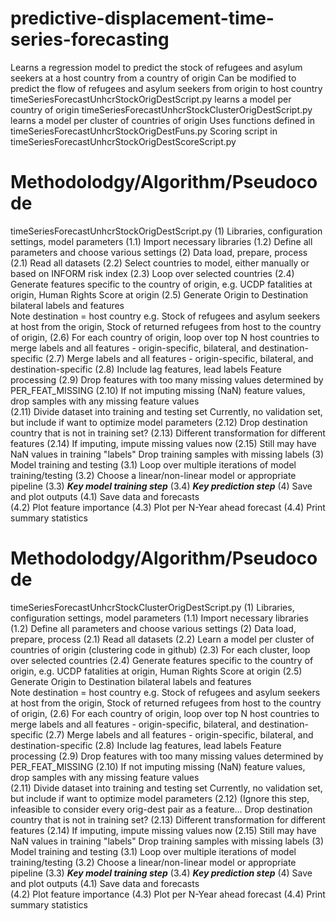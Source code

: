# predictive-displacement-time-series-forecasting
Learns a regression model to predict the stock of refugees and asylum seekers at a host country from a country of origin
Can be modified to predict the flow of refugees and asylum seekers from origin to host country
timeSeriesForecastUnhcrStockOrigDestScript.py learns a model per country of origin
timeSeriesForecastUnhcrStockClusterOrigDestScript.py learns a model per cluster of countries of origin
Uses functions defined in timeSeriesForecastUnhcrStockOrigDestFuns.py
Scoring script in timeSeriesForecastUnhcrStockOrigDestScoreScript.py


# Methodolodgy/Algorithm/Pseudocode
timeSeriesForecastUnhcrStockOrigDestScript.py
(1) Libraries, configuration settings, model parameters
(1.1) Import necessary libraries
(1.2) Define all parameters and choose various settings
(2) Data load, prepare, process
(2.1) Read all datasets
(2.2) Select countries to model, either manually or based on INFORM risk index
(2.3) Loop over selected countries
(2.4) Generate features specific to the country of origin, 
      e.g. UCDP fatalities at origin, Human Rights Score at origin
(2.5) Generate Origin to Destination bilateral labels and features   
      Note destination = host country
      e.g. Stock of refugees and asylum seekers at host from the origin,
      Stock of returned refugees from host to the country of origin,
(2.6) For each country of origin, loop over top N host countries to merge 
      labels and all features - origin-specific, bilateral, and destination-specific
(2.7) Merge labels and all features - origin-specific, bilateral, and destination-specific
(2.8) Include lag features, lead labels
Feature processing
(2.9) Drop features with too many missing values determined by PER_FEAT_MISSING
(2.10) If not imputing missing (NaN) feature values, drop samples with any missing feature values    
(2.11) Divide dataset into training and testing set
       Currently, no validation set, but include if want to optimize model parameters
(2.12) Drop destination country that is not in training set?
(2.13) Different transformation for different features
(2.14) If imputing, impute missing values now
(2.15) Still may have NaN values in training "labels"
       Drop training samples with missing labels
(3) Model training and testing
(3.1) Loop over multiple iterations of model training/testing
(3.2) Choose a linear/non-linear model or appropriate pipeline
(3.3) ***Key model training step***
(3.4) ***Key prediction step***
(4) Save and plot outputs
(4.1) Save data and forecasts      
(4.2) Plot feature importance
(4.3) Plot per N-Year ahead forecast
(4.4) Print summary statistics


# Methodolodgy/Algorithm/Pseudocode
timeSeriesForecastUnhcrStockClusterOrigDestScript.py
(1) Libraries, configuration settings, model parameters
(1.1) Import necessary libraries
(1.2) Define all parameters and choose various settings 
(2) Data load, prepare, process
(2.1) Read all datasets
(2.2) Learn a model per cluster of countries of origin (clustering code in github)
(2.3) For each cluster, loop over selected countries
(2.4) Generate features specific to the country of origin, 
      e.g. UCDP fatalities at origin, Human Rights Score at origin
(2.5) Generate Origin to Destination bilateral labels and features   
      Note destination = host country
      e.g. Stock of refugees and asylum seekers at host from the origin,
      Stock of returned refugees from host to the country of origin,
(2.6) For each country of origin, loop over top N host countries to merge 
      labels and all features - origin-specific, bilateral, and destination-specific
(2.7) Merge labels and all features - origin-specific, bilateral, and destination-specific
(2.8) Include lag features, lead labels
Feature processing
(2.9) Drop features with too many missing values determined by PER_FEAT_MISSING
(2.10) If not imputing missing (NaN) feature values, drop samples with any missing feature values    
(2.11) Divide dataset into training and testing set
      Currently, no validation set, but include if want to optimize model parameters
(2.12) (Ignore this step, infeasible to consider every orig-dest pair as a feature... Drop destination country that is not in training set?
(2.13) Different transformation for different features
(2.14) If imputing, impute missing values now
(2.15) Still may have NaN values in training "labels"
       Drop training samples with missing labels
(3) Model training and testing
(3.1) Loop over multiple iterations of model training/testing
(3.2) Choose a linear/non-linear model or appropriate pipeline
(3.3) ***Key model training step***
(3.4) ***Key prediction step***
(4) Save and plot outputs
(4.1) Save data and forecasts      
(4.2) Plot feature importance
(4.3) Plot per N-Year ahead forecast
(4.4) Print summary statistics
